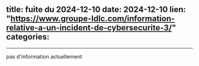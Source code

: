  
title:  fuite du 2024-12-10
date: 2024-12-10
lien: "https://www.groupe-ldlc.com/information-relative-a-un-incident-de-cybersecurite-3/"
categories:
  - 
---

pas d'information actuellement


